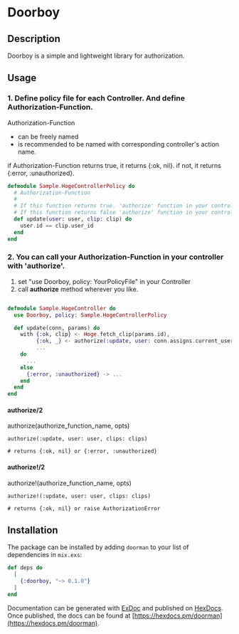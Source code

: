 # Doorboy
## Description
Doorboy is a simple and lightweight library for authorization.

## Usage
### 1. Define policy file for each Controller. And define Authorization-Function.

Authorization-Function
- can be freely named
- is recommended to be named with corresponding controller's action name. 

if Authorization-Function returns true, it returns {:ok, nil}.
if not, it returns {:error, :unauthorized}.

``` hoge_controller_policy.ex
defmodule Sample.HogeControllerPolicy do
  # Authorization-Function
  #
  # If this function returns true. 'authorize' function in your controller returns {:ok, nil}
  # If this function returns false 'authorize' function in your controller returns {:error, :unauthorized}
  def update(user: user, clip: clip) do
    user.id == clip.user_id
  end
end

```

### 2. You can call your Authorization-Function in your controller with 'authorize'.

1. set "use Doorboy, policy: YourPolicyFile"  in your Controller
2. call **authorize** method wherever you like.

``` hoge_controller.ex

defmodule Sample.HogeController do
  use Doorboy, policy: Sample.HogeControllerPolicy

  def update(conn, params) do
    with {:ok, clip} <- Hoge.fetch_clip(params.id),
         {:ok, _} <- authorize(:update, user: conn.assigns.current_user, clip: clip), #authorize! 
         ...
    do
      ...
    else
      {:error, :unauthorized} -> ...
    end
  end
end

```

#### authorize/2
authorize(authorize_function_name, opts)

```
authorize(:update, user: user, clips: clips)

# returns {:ok, nil} or {:error, :unauthorized}
```


#### authorize!/2
authorize!(authorize_function_name, opts)

```
authorize!(:update, user: user, clips: clips)

# returns {:ok, nil} or raise AuthorizationError

```


## Installation

The package can be installed by adding `doorman` to your list of dependencies in `mix.exs`:

```elixir
def deps do
  [
    {:doorboy, "~> 0.1.0"}
  ]
end
```

Documentation can be generated with [ExDoc](https://github.com/elixir-lang/ex_doc)
and published on [HexDocs](https://hexdocs.pm). Once published, the docs can
be found at [https://hexdocs.pm/doorman](https://hexdocs.pm/doorman).

